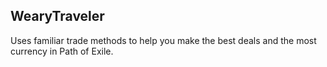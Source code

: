 ## WearyTraveler

Uses familiar trade methods to help you make the best deals and the most currency in Path of Exile.
